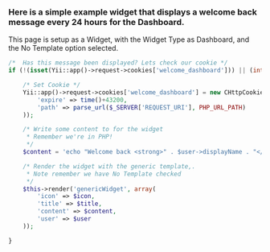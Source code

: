 ### Here is a simple example widget that displays a welcome back message every 24 hours for the Dashboard.

This page is setup as a Widget, with the Widget Type as Dashboard, and the No Template option selected.

```php
/*  Has this message been displayed? Lets check our cookie */
if (!(isset(Yii::app()->request->cookies['welcome_dashboard'])) || (int)Yii::app()->request->cookies['welcome_dashboard']->value != 1) {

    /* Set Cookie */
    Yii::app()->request->cookies['welcome_dashboard'] = new CHttpCookie('welcome_dashboard', 1, array(
        'expire' => time()+43200, 
        'path' => parse_url($_SERVER['REQUEST_URI'], PHP_URL_PATH)
    ));

    /* Write some content to for the widget
     * Remember we're in PHP! 
     */
    $content = 'echo "Welcome back <strong>" . $user->displayName . "</strong>!";';

    /* Render the widget with the generic template,. 
     * Note remember we have No Template checked 
     */
    $this->render('genericWidget', array(
        'icon' => $icon, 
        'title' => $title, 
        'content' => $content, 
        'user' => $user
    ));

}
```
